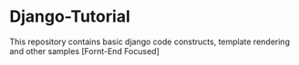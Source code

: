 # Django-Tutorial
This repository contains basic django code constructs, template rendering and other samples [Fornt-End Focused]
